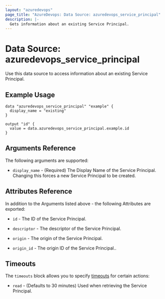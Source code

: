 ```yaml
---
layout: "azuredevops"
page_title: "AzureDevops: Data Source: azuredevops_service_principal"
description: |-
  Gets information about an existing Service Principal.
---
```


# Data Source: azuredevops_service_principal

Use this data source to access information about an existing Service Principal.

## Example Usage

```hcl
data "azuredevops_service_principal" "example" {
  display_name = "existing"
}

output "id" {
  value = data.azuredevops_service_principal.example.id
}
```

## Arguments Reference

The following arguments are supported:

* `display_name` - (Required) The Display Name of the Service Principal. Changing this forces a new Service Principal to be created.

## Attributes Reference

In addition to the Arguments listed above - the following Attributes are exported:

* `id` - The ID of the Service Principal.

* `descriptor` - The descriptor of the Service Principal.

* `origin` - The origin of the Service Principal.

* `origin_id` - The origin ID of the Service Principal..

## Timeouts

The `timeouts` block allows you to specify [timeouts](https://www.terraform.io/docs/configuration/resources.html#timeouts) for certain actions:

* `read` - (Defaults to 30 minutes) Used when retrieving the Service Principal.
